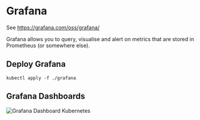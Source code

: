 # Grafana

See https://grafana.com/oss/grafana/

Grafana allows you to query, visualise and alert on metrics that are stored in Prometheus (or somewhere else).

## Deploy Grafana

```
kubectl apply -f ./grafana
```

## Grafana Dashboards

![Grafana Dashboard Kubernetes](../docs/grafana/grafana-dashboard-kubernetes.png)

